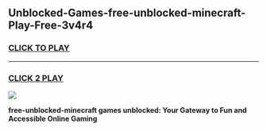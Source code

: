
## Unblocked-Games-free-unblocked-minecraft-Play-Free-3v4r4
<h3>
<a href="https://premium76.site?title=free-unblocked-minecraft&ref=21A">CLICK TO PLAY</a></h3>
<hr>

<h3>
<a href="https://premium76.site?title=free-unblocked-minecraft&ref=21A">CLICK 2 PLAY</a>
  
</h3>

<a href="https://premium76.site?title=free-unblocked-minecraft&ref=21A"><img src="https://clearcache.store/games.png"></a>


**free-unblocked-minecraft games unblocked: Your Gateway to Fun and Accessible Online Gaming**
